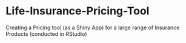 # Life-Insurance-Pricing-Tool
Creating a Pricing tool (as a Shiny App) for a large range of Insurance Products (conducted in RStudio)
